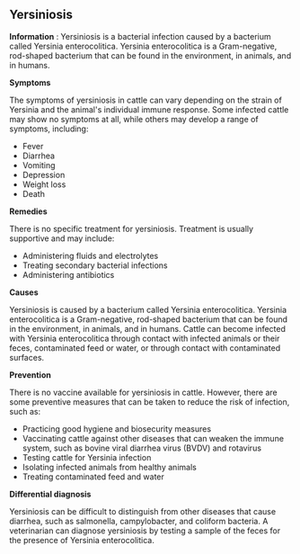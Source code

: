 ## Yersiniosis

**Information** : Yersiniosis is a bacterial infection caused by a bacterium called Yersinia enterocolitica. Yersinia enterocolitica is a Gram-negative, rod-shaped bacterium that can be found in the environment, in animals, and in humans.


**Symptoms**

The symptoms of yersiniosis in cattle can vary depending on the strain of Yersinia and the animal's individual immune response. Some infected cattle may show no symptoms at all, while others may develop a range of symptoms, including:

* Fever
* Diarrhea
* Vomiting
* Depression
* Weight loss
* Death

**Remedies**

There is no specific treatment for yersiniosis. Treatment is usually supportive and may include:

* Administering fluids and electrolytes
* Treating secondary bacterial infections
* Administering antibiotics

**Causes**

Yersiniosis is caused by a bacterium called Yersinia enterocolitica. Yersinia enterocolitica is a Gram-negative, rod-shaped bacterium that can be found in the environment, in animals, and in humans. Cattle can become infected with Yersinia enterocolitica through contact with infected animals or their feces, contaminated feed or water, or through contact with contaminated surfaces.

**Prevention**

There is no vaccine available for yersiniosis in cattle. However, there are some preventive measures that can be taken to reduce the risk of infection, such as:

* Practicing good hygiene and biosecurity measures
* Vaccinating cattle against other diseases that can weaken the immune system, such as bovine viral diarrhea virus (BVDV) and rotavirus
* Testing cattle for Yersinia infection
* Isolating infected animals from healthy animals
* Treating contaminated feed and water

**Differential diagnosis**

Yersiniosis can be difficult to distinguish from other diseases that cause diarrhea, such as salmonella, campylobacter, and coliform bacteria. A veterinarian can diagnose yersiniosis by testing a sample of the feces for the presence of Yersinia enterocolitica.
